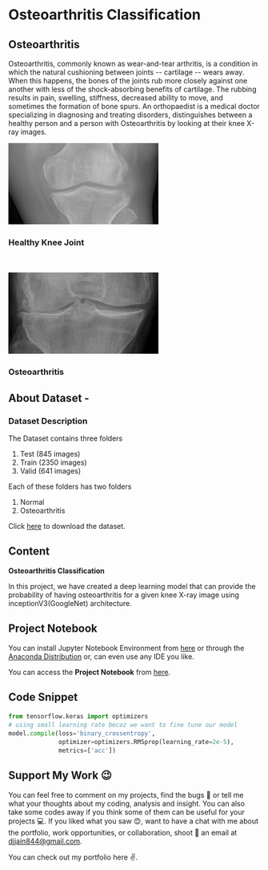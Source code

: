 # Osteoarthritis Classification

## Osteoarthritis
Osteoarthritis, commonly known as wear-and-tear arthritis, is a condition in which the natural cushioning between joints -- cartilage -- wears away. When this happens, the bones of the joints rub more closely against one another with less of the shock-absorbing benefits of cartilage. The rubbing results in pain, swelling, stiffness, decreased ability to move, and sometimes the formation of bone spurs. An orthopaedist is a medical doctor specializing in diagnosing and treating disorders, distinguishes between a healthy person and a person with Osteoarthritis by looking at their knee X-ray images.


<img src="assets/healthykneejointimage.png"><h3>Healthy Knee Joint</h3></img>

<br><br>
<img src="assets/Osteoarthritisimage.png"><h3>Osteoarthritis</h3></img>

 
## About Dataset - 

### Dataset Description

The Dataset contains three folders  
1. Test (845 images)
2. Train (2350 images)
3. Valid (641 images)

Each of these folders has two folders  
1. Normal
2. Osteoarthritis

Click <a href="Osteoarthritis_Dataset">here<a> to download the dataset.

## Content
**Osteoarthritis Classification** 

In this project, we have created a deep learning model that can provide the probability of having osteoarthritis for a given knee X-ray image using inceptionV3(GoogleNet) architecture.

## Project Notebook

You can install Jupyter Notebook Environment from [here](https://jupyter.org/install) or through the [Anaconda Distribution](https://www.anaconda.com/products/distribution) or, can even use any IDE you like.

You can access the **Project Notebook** from <a href="Osteoarthritis Classification.ipynb">here<a>.

## Code Snippet
```python
from tensorflow.keras import optimizers
# using small learning rate becoz we want to fine tune our model
model.compile(loss='binary_crossentropy',
              optimizer=optimizers.RMSprop(learning_rate=2e-5),
              metrics=['acc'])
```

## Support My Work :wink:
You can feel free to comment on my projects, find the bugs :mag_right: or tell me what your thoughts about my coding, analysis and insight. You can also take some codes away if you think some of them can be useful for your projects :computer:. 
If you liked what you saw :blush:, want to have a chat with me about the portfolio, work opportunities, or collaboration, shoot :gun: an email at djjain844@gmail.com.

You can check out my portfolio here :v:.